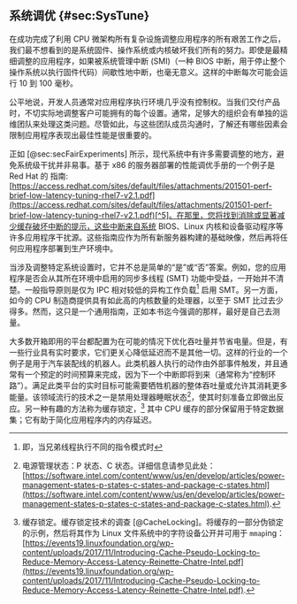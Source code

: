 

## 系统调优 {#sec:SysTune}

在成功完成了利用 CPU 微架构所有复杂设施调整应用程序的所有艰苦工作之后，我们最不想看到的是系统固件、操作系统或内核破坏我们所有的努力。即使是最精细调整的应用程序，如果被系统管理中断 (SMI)（一种 BIOS 中断，用于停止整个操作系统以执行固件代码）间歇性地中断，也毫无意义。这样的中断每次可能会运行 10 到 100 毫秒。

公平地说，开发人员通常对应用程序执行环境几乎没有控制权。当我们交付产品时，不切实际地调整客户可能拥有的每个设置。通常，足够大的组织会有单独的运维团队来处理这类问题。尽管如此，与这些团队成员沟通时，了解还有哪些因素会限制应用程序表现出最佳性能是很重要的。

正如 [@sec:secFairExperiments] 所示，现代系统中有许多需要调整的地方，避免系统级干扰并非易事。基于 x86 的服务器部署的性能调优手册的一个例子是 Red Hat 的 指南: [https://access.redhat.com/sites/default/files/attachments/201501-perf-brief-low-latency-tuning-rhel7-v2.1.pdf](https://access.redhat.com/sites/default/files/attachments/201501-perf-brief-low-latency-tuning-rhel7-v2.1.pdf)[^5]。在那里，您将找到消除或显著减少缓存破坏中断的提示，这些中断来自系统 BIOS、Linux 内核和设备驱动程序等许多应用程序干扰源。这些指南应作为所有新服务器构建的基础映像，然后再将任何应用程序部署到生产环境中。

当涉及调整特定系统设置时，它并不总是简单的“是”或“否”答案。例如，您的应用程序是否会从其所在环境中启用的同步多线程 (SMT) 功能中受益，一开始并不清楚。一般指导原则是仅为 IPC 相对较低的异构工作负载[^6] 启用 SMT。另一方面，如今的 CPU 制造商提供具有如此高的内核数量的处理器，以至于 SMT 比过去少得多。然而，这只是一个通用指南，正如本书迄今强调的那样，最好是自己去测量。

大多数开箱即用的平台都配置为在可能的情况下优化吞吐量并节省电量。但是，有一些行业具有实时要求，它们更关心降低延迟而不是其他一切。这样的行业的一个例子是用于汽车装配线的机器人。此类机器人执行的动作由外部事件触发，并且通常有一个预定的时间预算来完成，因为下一个中断即将到来（通常称为“控制环路”）。满足此类平台的实时目标可能需要牺牲机器的整体吞吐量或允许其消耗更多能量。该领域流行的技术之一是禁用处理器睡眠状态[^7]，使其时刻准备立即做出反应。另一种有趣的方法称为缓存锁定，[^8] 其中 CPU 缓存的部分保留用于特定数据集；它有助于简化应用程序内的内存延迟。

[^5]: Red Hat 低延迟调优指南 - [https://access.redhat.com/sites/default/files/attachments/201501-perf-brief-low-latency-tuning-rhel7-v2.1.pdf](https://access.redhat.com/sites/default/files/attachments/201501-perf-brief-low-latency-tuning-rhel7-v2.1.pdf)
[^6]: 即，当兄弟线程执行不同的指令模式时
[^7]: 电源管理状态：P 状态、C 状态。详细信息请参见此处： [https://software.intel.com/content/www/us/en/develop/articles/power-management-states-p-states-c-states-and-package-c-states.html](https://software.intel.com/content/www/us/en/develop/articles/power-management-states-p-states-c-states-and-package-c-states.html).
[^8]: 缓存锁定。缓存锁定技术的调查 [@CacheLocking]。将缓存的一部分伪锁定的示例，然后将其作为 Linux 文件系统中的字符设备公开并可用于 `mmap`ing： [https://events19.linuxfoundation.org/wp-content/uploads/2017/11/Introducing-Cache-Pseudo-Locking-to-Reduce-Memory-Access-Latency-Reinette-Chatre-Intel.pdf](https://events19.linuxfoundation.org/wp-content/uploads/2017/11/Introducing-Cache-Pseudo-Locking-to-Reduce-Memory-Access-Latency-Reinette-Chatre-Intel.pdf).

